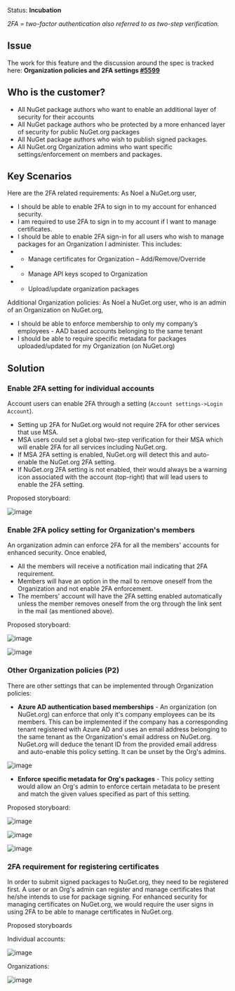Status: **Incubation**

*2FA = two-factor authentication also referred to as two-step verification.*

## Issue
The work for this feature and the discussion around the spec is tracked here:
**Organization policies and 2FA settings [#5599](https://github.com/NuGet/NuGetGallery/issues/3252)**

## Who is the customer?
* All NuGet package authors who want to enable an additional layer of security for their accounts
* All NuGet package authors who be protected by a more enhanced layer of security for public NuGet.org packages
* All NuGet package authors who wish to publish signed packages.
* All NuGet.org Organization admins who want specific settings/enforcement on members and packages.

## Key Scenarios
Here are the 2FA related requirements:
As Noel a NuGet.org user,
* I should be able to enable 2FA to sign in to my account for enhanced security.
* I am required to use 2FA to sign in to my account if I want to manage certificates.
* I should be able to enable 2FA sign-in for all users who wish to manage packages for an Organization I administer. This includes:
* * Manage certificates for Organization – Add/Remove/Override
* * Manage API keys scoped to Organization
* * Upload/update organization packages

Additional Organization policies:
As Noel a NuGet.org user, who is an admin of an Organization on NuGet.org,
* I should be able to enforce membership to only my company’s employees - AAD based accounts belonging to the same tenant
* I should be able to require specific metadata for packages uploaded/updated for my Organization (on NuGet.org)

## Solution

### Enable 2FA setting for individual accounts
Account users can enable 2FA through a setting (`Account settings->Login Account`). 
* Setting up 2FA for NuGet.org would not require 2FA for other services that use MSA. 
* MSA users could set a global two-step verification for their MSA which will enable 2FA for all services including NuGet.org.
* If MSA 2FA setting is enabled, NuGet.org will detect this and auto-enable the NuGet.org 2FA setting.
* If NuGet.org 2FA setting is not enabled, their would always be a warning icon associated with the account (top-right) that will lead users to enable the 2FA setting.

Proposed storyboard:

![image](https://user-images.githubusercontent.com/14800916/37369439-5f201134-26c6-11e8-8194-cc7b228adffa.png)

### Enable 2FA policy setting for Organization's members
An organization admin can enforce 2FA for all the members' accounts for enhanced security. Once enabled, 
* All the members will receive a notification mail indicating that 2FA requirement.
* Members will have an option in the mail to remove oneself from the Organization and not enable 2FA enforcement.
* The members' account will have the 2FA setting enabled automatically unless the member removes oneself from the org through the link sent in the mail (as mentioned above). 

Proposed storyboard:

![image](https://user-images.githubusercontent.com/14800916/37369657-fc3bf550-26c6-11e8-904b-a27696bac361.png)

![image](https://user-images.githubusercontent.com/14800916/37369671-08b822b8-26c7-11e8-8e35-d21ec1ca4720.png)

### Other Organization policies (P2)
There are other settings that can be implemented through Organization policies:
* **Azure AD authentication based memberships** - An organization (on NuGet.org) can enforce that only it's company employees can be its members. This can be implemented if the company has a corresponding tenant registered with Azure AD and uses an email address belonging to the same tenant as the Organization's email address on NuGet.org. NuGet.org will deduce the tenant ID from the provided email address and auto-enable this policy setting. It can be unset by the Org's admins.

![image](https://user-images.githubusercontent.com/14800916/37369992-1b14ca00-26c8-11e8-8626-d7687be853a0.png)

* **Enforce specific metadata for Org's packages** - This policy setting would allow an Org's admin to enforce certain metadata to be present and match the given values specified as part of this setting.

Proposed storyboard:

![image](https://user-images.githubusercontent.com/14800916/37370174-9953c1c8-26c8-11e8-9164-5c96019dcc20.png)

![image](https://user-images.githubusercontent.com/14800916/37370184-a002cfdc-26c8-11e8-81f6-0e83ff231a6e.png)

![image](https://user-images.githubusercontent.com/14800916/37370195-a9459318-26c8-11e8-9002-ff10356125af.png)

### 2FA requirement for registering certificates

In order to submit signed packages to NuGet.org, they need to be registered first. A user or an Org's admin can register and manage certificates that he/she intends to use for package signing. For enhanced security for managing certificates on NuGet.org, we would require the user signs in using 2FA to be able to manage certificates in NuGet.org.

Proposed storyboards

Individual accounts:

![image](https://user-images.githubusercontent.com/14800916/37370348-275b9b58-26c9-11e8-9f48-a1c0d104b0d8.png)

Organizations:

![image](https://user-images.githubusercontent.com/14800916/37370360-3083bc24-26c9-11e8-9903-d1fbaad27522.png)



